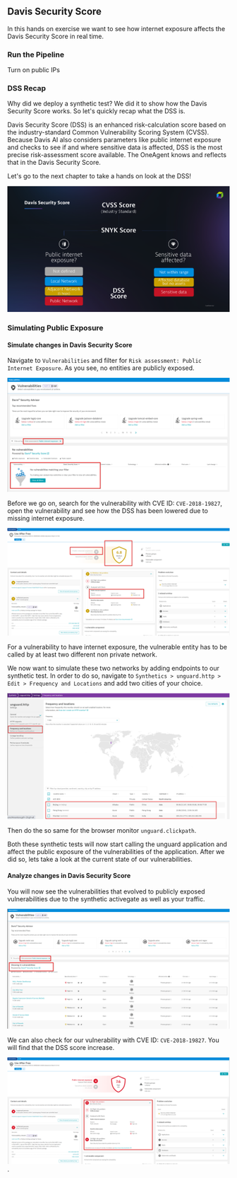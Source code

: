 ## Davis Security Score

In this hands on exercise we want to see how internet exposure affects the Davis Security Score in real time. 

### Run the Pipeline

Turn on public IPs





### DSS Recap
Why did we deploy a synthetic test? We did it to show how the Davis Security Score works. So let's quickly recap what the DSS is.

Davis Security Score (DSS) is an enhanced risk-calculation score based on the industry-standard Common Vulnerability Scoring System (CVSS). Because Davis AI also considers parameters like public internet exposure and checks to see if and where sensitive data is affected, DSS is the most precise risk-assessment score available.
The OneAgent knows and reflects that in the Davis Security Score.

Let's go to the next chapter to take a hands on look at the DSS!


![DSS](../../assets/images/4-1-DSS.png)



### Simulating Public Exposure

#### Simulate changes in Davis Security Score

Navigate to `Vulnerabilities` and filter for `Risk assessment: Public Internet Exposure`. As you see, no entities are publicly exposed.

![No internet exposure](../../assets/images/4-4-no-internet-exposure.png)

Before we go on, search for the vulnerability with CVE ID: `CVE-2018-19827`, open the vulnerability and see how the DSS has been lowered due to missing internet exposure.

![No internet exposure](../../assets/images/4-3-DSS-increase.png)

For a vulnerability to have internet exposure, the vulnerable entity has to be called by at least two different non private network. 

We now want to simulate these two networks by adding endpoints to our synthetic test. In order to do so, navigate to `Synthetics > unguard.http > Edit > Frequency and Locations` and add two cities of your choice. 

![Synthetic location](../../assets/images/4-7-synthetic-location-http.png)

Then do the so same for the browser monitor `unguard.clickpath`.

Both these synthetic tests will now start calling the unguard application and affect the public exposure of the vulnerabilities of the application. After we did so, lets take a look at the current state of our vulnerabilities.

#### Analyze changes in Davis Security Score

You will now see the vulnerabilities that evolved to publicly exposed vulnerabilities due to the synthetic activegate as well as your traffic.

![internet exposure](../../assets/images/4-5-internet-exposure.png)

We can also check for our vulnerability with CVE ID: `CVE-2018-19827`. You will find that the DSS score increase.

![No internet exposure](../../assets/images/4-6-DSS-exposure.png).


